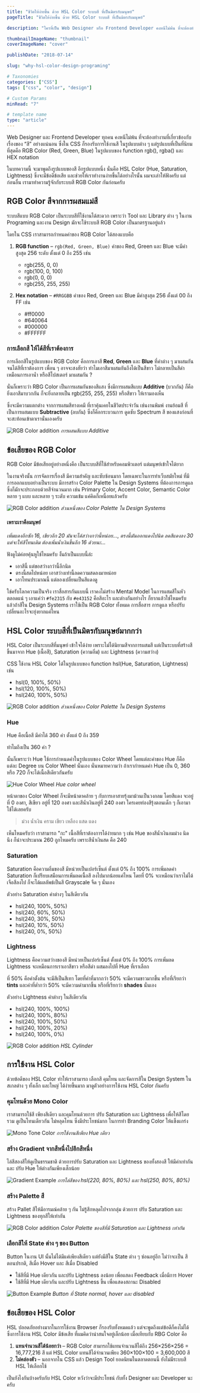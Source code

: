```yaml
---
title: "ชีวิตให้ง่ายขึ้น ด้วย HSL Color ระบบสี ที่เป็นมิตรกับมนุษย์"
pageTitle: "ชีวิตให้ง่ายขึ้น ด้วย HSL Color ระบบสี ที่เป็นมิตรกับมนุษย์"

description: "ใครที่เป็น Web Designer หรือ Frontend Developer คงหนีไม่พ้น ที่จะต้องทำงานที่เกี่ยวข้องกับเรื่องของ “สี” อย่างแน่นอน ซึ่งใน CSS ก็รองรับการใช้งานสี ในรูปแบบต่าง ๆ ซึ่งรูปแบบที่เป็นที่นิยมที่สุดคือ RGB Color..."

thumbnailImageName: "thumbnail"
coverImageName: "cover"

publishDate: "2018-07-14"

slug: "why-hsl-color-design-programing"

# Taxonomies
categories: ["CSS"]
tags: ["css", "color", "design"]

# Custom Params
minRead: "7"

# template name
type: "article"
---
```


Web Designer และ Frontend Developer ทุกคน คงหนีไม่พ้น ที่จะต้องทำงานที่เกี่ยวข้องกับเรื่องของ “สี” อย่างแน่นอน ซึ่งใน CSS ก็รองรับการใช้งานสี ในรูปแบบต่าง ๆ แต่รูปแบบที่เป็นที่นิยมที่สุดคือ RGB Color (Red, Green, Blue) ในรูปแบบของ function rgb(), rgba() และ HEX notation

ในบทความนี้ จะมาพูดถึงรูปแบบของสี อีกรูปแบบหนึ่ง นั่นคือ HSL Color (Hue, Saturation, Lightness) ซึ่งจะมีข้อดีข้อเสีย และช่วยให้เราทำงานง่ายขึ้นได้อย่างไรนั้น ผมจะเล่าให้ฟังครับ แต่ก่อนอื่น เรามาทำความรู้จักกับระบบสี RGB Color กันก่อนครับ

## RGB Color สีจากการผสมแม่สี

ระบบสีแบบ RGB Color เป็นระบบสีที่ใช้งานได้สะดวก เพราะว่า Tool และ Library ต่าง ๆ ในงาน Programing และงาน Design มักจะใช้ระบบสี RGB Color เป็นมาตรฐานอยู่แล้ว

โดยใน CSS เราสามารถกำหนดค่าของ RGB Color ได้สองแบบคือ

1. **RGB function** – ```rgb(Red, Green, Blue)``` ค่าของ Red, Green และ Blue จะมีค่าสูงสุด 256 ระดับ ตั้งแต่ 0 ถึง 255 เช่น

	- <span class="_w-16px _h-16px _dp-ilb _bdrd-32px" style="background: rgb(255, 0, 0)"></span> rgb(255, 0, 0)
	- <span class="_w-16px _h-16px _dp-ilb _bdrd-32px" style="background: rgb(100, 0, 100)"></span> rgb(100, 0, 100)
	- <span class="_w-16px _h-16px _dp-ilb _bdrd-32px" style="background: rgb(0, 0, 0)"></span> rgb(0, 0, 0)
	- <span class="_w-16px _h-16px _dp-ilb _bdrd-32px _bdw-1px _bdcl-gray" style="background: rgb(255, 255, 255)"></span> rgb(255, 255, 255)
2. **Hex notation** – ```#RRGGBB``` ค่าของ Red, Green และ Blue มีค่าสูงสุด 256 ตั้งแต่ 00 ถึง FF เช่น

	- <span class="_w-16px _h-16px _dp-ilb _bdrd-32px" style="background: #ff0000"></span> #ff0000
	- <span class="_w-16px _h-16px _dp-ilb _bdrd-32px" style="background: #640064"></span> #640064
	- <span class="_w-16px _h-16px _dp-ilb _bdrd-32px" style="background: #000000"></span> #000000
	- <span class="_w-16px _h-16px _dp-ilb _bdrd-32px _bdw-1px _bdcl-gray" style="background: #FFFFFF"></span> #FFFFFF

### การเลือกสี ให้ได้สีที่เราต้องการ

การเลือกสีในรูปแบบของ RGB Color คือการเอาสี **Red**, **Green** และ **Blue** ที่ค่าต่าง ๆ มาผสมกัน จนได้สีที่เราต้องการ เพื่อน ๆ อาจจะสงสัยว่า ทำไมเอาสีมาผสมกันถึงได้เป็นสีขาว ไม่กลายเป็นสีดำเหมือนการเอาน้ำ หรือสีโปสเตอร์ มาผสมกัน ?

นั่นก็เพราะว่า RBG Color เป็นการผสมกันของสีแสง ซึ่งมีการผสมสีแบบ **Additive** (บวกกัน) ก็คือยิ่งเอาสีมาบวกกัน ก็จะยิ่งกลายเป็น rgb(255, 255, 255) หรือสีขาว ให้เรามองเห็น

ซึ่งจะมีความแตกต่าง จากการผสมสีทางเคมี ที่เราคุ้นเคยในชีวิตประจำวัน เช่นงานพิมพ์ งานย้อมสี ที่เป็นการผสมแบบ **Subtractive** (ลบกัน) ซึ่งก็คือกระบวนการ ดูดซับ Spectrum สี ของแสงก่อนที่จะสะท้อนเข้าตาเรานั่นเองครับ

<p class="_tal-ct">
	<picture class="_mgt-32px">
		<source srcset="rgb-addition@2x.webp 2x, rgb-addition.webp 1x" type="image/webp">
		<source srcset="rgb-addition@2x.jpg 2x, rgb-addition.jpg 1x" type="image/jpeg">
		<img
			srcset="rgb-addition@2x.jpg 2x, rgb-addition.jpg 1x"
			src="rgb-addition.jpg"
			alt="RGB Color addition"
			class="_mxw-256px"
		>
		<em>การผสมสีแบบ Additive</em>
	</picture>
</p>

## ข้อเสียของ RGB Color

RGB Color มีข้อเสียอยู่อย่างหนึ่งคือ เป็นระบบสีที่ใช้สำหรับคอมพิวเตอร์ แต่มนุษย์เข้าใจได้ยาก

ในงานจริงนั้น การจัดการเรื่องสี มีความสำคัญ และซับซ้อนมาก โดยเฉพาะในการทำเว็บสมัยใหม่ ที่มีการออกแบบอย่างเป็นระบบ มีการสร้าง Color Palette ใน Design Systems ที่ต้องการการดูแล ซึ่งก็มักจะประกอบด้วยสีจำนวนมาก เช่น Primary Color, Accent Color, Semantic Color หลาย ๆ แบบ และหลาย ๆ ระดับ ความเข้ม แค่คิดก็เหนื่อยแล้วครับ

<p class="_tal-ct">
	<picture class="_mgt-32px">
		<source srcset="palette-systems@2x.webp 2x, palette-systems.webp 1x" type="image/webp">
		<source srcset="palette-systems@2x.jpg 2x, palette-systems.jpg 1x" type="image/jpeg">
		<img
			srcset="palette-systems@2x.jpg 2x, palette-systems.jpg 1x"
			src="palette-systems.jpg"
			alt="RGB Color addition"
		>
		<em>ส่วนหนึ่งของ Color Palette ใน Design Systems</em>
	</picture>
</p>

#### เพราะเราคือมนุษย์

*เพิ่มแดงอีกซัก 16, เขียวอีก 20 มันจะได้สว่างกว่านี้หน่อย...*, *ตรงนี้มันออกแดงไปนิด ลดสีแดงลง 30 แต่จะให้สีโทนเดิม ต้องเพิ่มน้ำเงินขึ้นอีก 16 ด้วยนะ...*

ฟังดูไม่ค่อยคุ้นหูใช่ไหมครับ งั้นถ้าเป็นแบบนี้ล่ะ

- เอาสีนี้ แต่ขอสว่างกว่านี้อีกนิด
- ตรงนี้สดไปหน่อย เอาสว่างเท่านี้ลดความสดลงมาหน่อย
- เอาโทนประมาณนี้ แต่ลองเปลี่ยนเป็นสีแดงดู

ใช่ครับโลกความเป็นจริง เราสื่อสารกันแบบนี้ เราคงไม่สร้าง Mental Model ในการผสมสีในหัวตลอดแน่ ๆ เอาแค่ว่า ```#fe2315``` กับ ```#e43152``` คือสีอะไร และต่างกันอย่างไร ก็ยากแล้วใช่ไหมครับ แล้วถ้าสีใน Design Systems เราใช้เป็น RGB Color ทั้งหมด การสื่อสาร การดูแล หรือปรับเปลี่ยนอะไรจะยุ่งยากแค่ไหน

## HSL Color ระบบสีที่เป็นมิตรกับมนุษย์มากกว่า

HSL Color เป็นระบบสีที่มนุษย์ เข้าใจได้ง่าย เพราะไม่ได้นิยามสีจากการผสมสี แต่เป็นระบบที่สร้างสีขึ้นมาจาก Hue (เนื้อสี), Saturation (ความอิ่ม) และ Lightness (ความสว่าง)

CSS ใช้งาน HSL Color ได้ในรูปแบบของ function hsl(Hue, Saturation, Lightness) เช่น

- <span class="_w-16px _h-16px _dp-ilb _bdrd-32px" style="background: hsl(0, 100%, 50%)"></span> hsl(0, 100%, 50%)
- <span class="_w-16px _h-16px _dp-ilb _bdrd-32px" style="background: hsl(120, 100%, 50%)"></span> hsl(120, 100%, 50%)
- <span class="_w-16px _h-16px _dp-ilb _bdrd-32px" style="background: hsl(240, 100%, 50%)"></span> hsl(240, 100%, 50%)

<p class="_tal-ct">
	<picture class="_mgt-32px">
		<source srcset="hsl-system@2x.webp 2x, hsl-system.webp 1x" type="image/webp">
		<source srcset="hsl-system@2x.jpg 2x, hsl-system.jpg 1x" type="image/jpeg">
		<img
			srcset="hsl-system@2x.jpg 2x, hsl-system.jpg 1x"
			src="hsl-system.jpg"
			alt="RGB Color addition"
		>
		<em>ส่วนหนึ่งของ Color Palette ใน Design Systems</em>
	</picture>
</p>

### Hue
Hue คือเนื้อสี มีค่าได้ 360 ค่า ตั้งแต่ 0 ถึง 359

ทำไมถึงเป็น 360 ค่า ?

นั้นก็เพราะว่า Hue ใช้การกำหนดค่าในรูปแบบของ Color Wheel โดยแต่ละค่าของ Hue ก็คือแต่ละ Degree บน Color Wheel นั่นเอง นั่นหมายความว่า ถ้าเรากำหนดค่า Hue เป็น 0, 360 หรือ 720 ก็จะได้เนื้อสีเดียวกันครับ

<p class="_tal-ct">
	<img src="hue.svg" alt="Hue Color Wheel" class="_mxw-512px">
	<em>Hue color wheel</em>
</p>

หน้าตาของ Color Wheel ก็จะมีหน้าตาคล้าย ๆ กับการเอาสายรุ้งมาม้วนเป็นวงกลม โดยสีแดง จะอยู่ที่ 0 องศา, สีเขียว อยู่ที่ 120 องศา และสีน้ำเงินอยู่ที่ 240 องศา ใครเคยท่องสีรุ้งตอนเด็ก ๆ ก็เอามาใช้ได้เลยครับ

> ม่วง น้ำเงิน คราม เขียว เหลือง แสด แดง

เห็นไหมครับว่า เราสามารถ "กะ" เนื้อสีที่เราต้องการได้ง่ายมาก ๆ เช่น Hue ของสีน้ำเงินอมม่วง นิดนึง ก็น่าจะประมาณ 260 ถูกไหมครับ เพราะสีน้ำเงินสด คือ 240

### Saturation
Saturation คือความอิ่มของสี มีหน่วยเป็นเปอร์เซ็นต์ ตั้งแต่ 0% ถึง 100% การเพิ่มลดค่า Saturation ก็เปรียบเสมือนการเพิ่มลดเนื้อสี ลงไปมากน้อยแค่ไหน โดยที่ 0% จะเหมือนว่าเราไม่ได้เจือสีลงไป ก็จะได้ผลลัพธ์เป็นสี Grayscale จืด ๆ นั่นเอง

ตัวอย่าง Saturation ค่าต่างๆ ในสีเดียวกัน

- <span class="_w-16px _h-16px _dp-ilb _bdrd-32px" style="background: hsl(240, 100%, 50%)"></span> hsl(240, 100%, 50%)
- <span class="_w-16px _h-16px _dp-ilb _bdrd-32px" style="background: hsl(240, 60%, 50%)"></span> hsl(240, 60%, 50%)
- <span class="_w-16px _h-16px _dp-ilb _bdrd-32px" style="background: hsl(240, 30%, 50%)"></span> hsl(240, 30%, 50%)
- <span class="_w-16px _h-16px _dp-ilb _bdrd-32px" style="background: hsl(240, 10%, 50%)"></span> hsl(240, 10%, 50%)
- <span class="_w-16px _h-16px _dp-ilb _bdrd-32px" style="background: hsl(240, 0%, 50%)"></span> hsl(240, 0%, 50%)

### Lightness

Lightness คือความสว่างของสี มีหน่วยเป็นเปอร์เซ็นต์ ตั้งแต่ 0% ถึง 100% การเพิ่มลด Lightness จะเหมือนการเราเอาสีขาว หรือสีดำ ผสมลงไปที่ Hue ที่เราเลือก

 ที่ 50% คือค่าตั้งต้น จะมีสีเป็นสีเทา โดยที่ค่าที่มากกว่า 50% จะมีความขาวมากขึ้น หรือที่เรียกว่า **tints** และค่าที่ต่ำกว่า 50% จะมีความดำมากขึ้น หรือที่เรียกว่า **shades** นั่นเอง

ตัวอย่าง Lightness ค่าต่างๆ ในสีเดียวกัน

- <span class="_w-16px _h-16px _dp-ilb _bdrd-32px _bdw-1px _bdcl-gray" style="background: hsl(240, 100%, 100%)"></span> hsl(240, 100%, 100%)
- <span class="_w-16px _h-16px _dp-ilb _bdrd-32px" style="background: hsl(240, 100%, 80%)"></span> hsl(240, 100%, 80%)
- <span class="_w-16px _h-16px _dp-ilb _bdrd-32px" style="background: hsl(240, 100%, 50%)"></span> hsl(240, 100%, 50%)
- <span class="_w-16px _h-16px _dp-ilb _bdrd-32px" style="background: hsl(240, 100%, 20%)"></span> hsl(240, 100%, 20%)
- <span class="_w-16px _h-16px _dp-ilb _bdrd-32px" style="background: hsl(240, 100%, 0%)"></span> hsl(240, 100%, 0%)

<p class="_tal-ct">
	<picture class="_mgt-32px">
		<source srcset="hsl-cylinder@2x.webp 2x, hsl-cylinder.webp 1x" type="image/webp">
		<source srcset="hsl-cylinder@2x.jpg 2x, hsl-cylinder.jpg 1x" type="image/jpeg">
		<img
			srcset="hsl-cylinder@2x.jpg 2x, hsl-cylinder.jpg 1x"
			src="hsl-cylinder.jpg"
			alt="RGB Color addition"
			class="_mxw-512px"
		>
		<em>HSL Cylinder</em>
	</picture>
</p>

## การใช้งาน HSL Color

ด้วยข้อดีของ HSL Color ทำให้เราสามารถ เลือกสี คุมโทน และจัดการสีใน Design System ในสเกลต่าง ๆ ทั้งเล็ก และใหญ่ ได้ง่ายขึ้นมาก มาดูตัวอย่างการใช้งาน HSL Color กันครับ

### คุมโทนด้วย Mono Color
เราสามารถใช้สี เพียงสีเดียว และคุมโทนด้วยการ ปรับ Saturation และ Lightness เพื่อให้สีโดยรวม ดูเป็นโทนเดียวกัน ไม่หลุดโทน ซึ่งมีประโยชน์มาก ในการทำ Branding Color ให้แข็งแกร่ง

<p class="_tal-ct">
	<img src="ui.svg" alt="Mono Tone Color" class="_mxw-512px">
	<em>การใช้งานสีเพียง Hue เดียว</em>
</p>

### สร้าง Gradient จากสีหนึ่งไปอีกสีหนึ่ง

ไล่สีสองสีให้ดูเป็นธรรมชาติ ด้วยการปรับ Saturation และ Lightness ของทั้งสองสี ให้มีค่าเท่ากัน และ ปรับ Hue ให้ต่างกันเพียงเส็กน้อย

<p class="_tal-ct">
	<img src="grad.svg" alt="Gradient Example" class="_mxw-512px">
	<em>การไล่สีของ hsl(220, 80%, 80%) และ hsl(250, 80%, 80%)</em>
</p>

### สร้าง Palette สี

สร้าง Pallet สีให้มีอารมณ์คล้าย ๆ กัน ไม่รู้สึกหลุดไปจากกลุ่ม ด้วยการ ปรับ Saturation และ Lightness ของทุกสีให้เท่ากัน

<p class="_tal-ct">
	<img
		srcset="color-palette@2x.jpg 2x, color-palette.jpg 1x"
		src="color-palette.jpg"
		alt="RGB Color addition"
		class="_mxw-512px"
	>
	<em>Color Palette ของสีที่มี Saturation และ Lightness เท่ากัน</em>
</p>

### เลือกสีให้ State ต่าง ๆ ของ Button

Button ในงาน UI นั้นไม่ได้มีแค่เพียงสีเดียว แต่ยังมีสีใน State ต่าง ๆ ซ่อนอยู่อีก ไม่ว่าจะเป็น สีตอนปรกติ, สีเมื่อ Hover และ สีเมื่อ Disabled

- ใช้สีที่มี Hue เดียวกัน และปรับ Lightness ลงน้อย เพื่อแสดง Feedback เมื่อมีการ Hover
- ใช้สีที่มี Hue เดียวกัน และปรับ Lightness ขึ้น เพื่อแสดงสถานะ Disabled

<p class="_tal-ct">
	<img src="button.svg" alt="Button Example" class="_mxw-512px">
	<em>Button ที่ State normal, hover และ disabled</em>
</p>

## ข้อเสียของ HSL Color

HSL ปลอดภัยอย่างมากในการใช้งาน Browser ก็รองรับทั้งหมดแล้ว แต่จะพูดถึงแต่ข้อดีก็คงไม่ได้ ซึ่งการใช้งาน HSL Color มีข้อเสีย ที่ผมคิดว่าน่าสนใจอยู่เล็กน้อย เมื่อเทียบกับ RBG Color คือ

1. **แทนจำนวนสีได้น้อยกว่า** – RGB Color สามารถใช้แทนจำนวนสีได้ถึง 256×256×256 = 16,777,216 สี แต่ HSL Color แทนสีได้จำนวนเพียง 360×100×100 = 3,600,000 สี
2. **ไม่คล่องตัว** – นอกจากใน CSS แล้ว Design Tool ยอดนิยมในตลาดตอนนี้ ยังไม่มีระบบสี HSL ให้เลือกใช้

เป็นยังไงกันบ้างครับกับ HSL Color หวังว่าจะมีประโยชน์ กับทั้ง Designer และ Developer นะครับ
